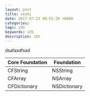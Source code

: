 ```yaml
---
layout: post
title: ceshi 
date: 2017-07-23 08:55:20 +0800
categories: 
tags: iOS
keywords: iOS
description: iOS
---    
```


dsafasdfsad

 Core Foundation | Foundation 
 --------------- | ---------- 
 CFString        | NSString   
 CFArray         | NSArray    
 CFDictionary    | NSDictionary



